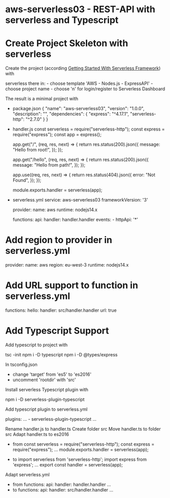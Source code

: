 # aws-serverless03 - REST-API with serverless and Typescript

# Create Project Skeleton with serverless

Create the project (according [Getting Started With Serverless Framework](https://www.serverless.com/blog/getting-started-with-serverless-framework?utm_source=hs_email&utm_medium=email&_hsenc=p2ANqtz-_COZtxRg6ggR37oqx_3BLZ2k5OldU4miXeoZ4y5DIa9Vd0zoMT4iF3XVR9XG4fWMIILPnu)) with 

  serverless
    there in: 
    - choose template 'AWS  - Nodes.js - ExpressAPI'
    - choose project name
    - choose 'n' for login/register to Serverless Dashboard 


The result is a minimal project with 
- package.json
  {
    "name": "aws-serverless03",
    "version": "1.0.0",
    "description": "",
    "dependencies": {
      "express": "^4.17.1",
      "serverless-http": "^2.7.0"
    }
  }
- handler.js
  const serverless = require("serverless-http");
  const express = require("express");
  const app = express();

  app.get("/", (req, res, next) => {
    return res.status(200).json({
      message: "Hello from root!",
    });
  });

  app.get("/hello", (req, res, next) => {
    return res.status(200).json({
      message: "Hello from path!",
    });
  });

  app.use((req, res, next) => {
    return res.status(404).json({
      error: "Not Found",
    });
  });

  module.exports.handler = serverless(app);
- serverless.yml
  service: aws-serverless03
  frameworkVersion: '3'

  provider:
    name: aws
    runtime: nodejs14.x

  functions:
    api:
      handler: handler.handler
      events:
        - httpApi: '*'


# Add region to provider in serverless.yml

  provider:
    name: aws
    region: eu-west-3
    runtime: nodejs14.x

# Add URL support to function in serverless.yml

  functions:
    hello:
      handler: src/handler.handler
      url: true

# Add Typescript Support

Add typescript to project with

  tsc -init
  npm i -D typescript
  npm i -D @types/express

In tsconfig.json 
- change 'target' from 'es5' to 'es2016'
- uncomment 'rootdir' with 'src'

Install serverless Typescript plugin with

  npm i -D serverless-plugin-typescript

Add typescript plugin to serverless.yml

  plugins:
    ...
    - serverless-plugin-typescript
    ...

Rename handler.js to handler.ts
Create folder src
Move handler.ts to folder src
Adapt handler.ts to es2016
- from
  const serverless = require("serverless-http");
  const express = require("express");
  ...
  module.exports.handler = serverless(app);

- to
  import  serverless  from 'serverless-http';
  import express from 'express';
  ...
  export const handler = serverless(app);

Adapt serverless.yml
- from
  functions:
    api:
      handler: handler.handler
      ...
- to
  functions:
    api:
      handler: src/handler.handler
      ...
